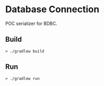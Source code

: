 # Database Connection

POC serializer for BDBC.

## Build

```
> ./gradlew build
```

## Run

```
> ./gradlew run
```